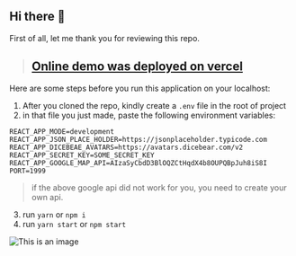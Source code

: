 ## Hi there 👋
First of all, let me thank you for reviewing this repo.

> ## [Online demo was deployed on vercel](https://jitera-assignment-239hyzdtw-hrghafoori.vercel.app/)

Here are some steps before you run this application on your localhost:

1. After you cloned the repo, kindly create a `.env` file in the root of project
2. in that file you just made, paste the following environment variables:

```
REACT_APP_MODE=development
REACT_APP_JSON_PLACE_HOLDER=https://jsonplaceholder.typicode.com
REACT_APP_DICEBEAE_AVATARS=https://avatars.dicebear.com/v2
REACT_APP_SECRET_KEY=SOME_SECRET_KEY
REACT_APP_GOOGLE_MAP_API=AIzaSyCbdD3BlOQZCtHqdX4b8OUPQBpJuh8iS8I
PORT=1999
```

> if the above google api did not work for you, you need to create your own api.


3. run `yarn` or `npm i`
4. run `yarn start` or `npm start`



![This is an image](https://awesomescreenshot.s3.amazonaws.com/image/2741552/21338251-1ee7097fa16d1a807a503a225b0b92f3.png?X-Amz-Algorithm=AWS4-HMAC-SHA256&X-Amz-Credential=AKIAJSCJQ2NM3XLFPVKA%2F20220202%2Fus-east-1%2Fs3%2Faws4_request&X-Amz-Date=20220202T014936Z&X-Amz-Expires=28800&X-Amz-SignedHeaders=host&X-Amz-Signature=72c7b45b66e572cf81563983bd9ab88f89c8a494e57013fdc7a084d7aa3eaf1e)
